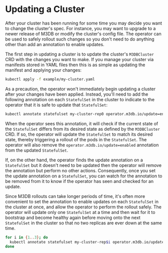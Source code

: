 # Updating a Cluster

After your cluster has been running for some time you may decide you want to change the cluster's
spec. For instance, you may want to upgrade to a newer release of M3DB or modify the cluster's
config file. The operator can be used to safely rollout such changes so you don't need to do
anything other than add an annotation to enable updates.

The first step in updating a cluster is to update the cluster's `M3DBCluster` CRD with the changes
you want to make. If you manage your cluster via manifests stored in YAML files then this is as
simple as updating the manifest and applying your changes:

```bash
kubectl apply -f example/my-cluster.yaml
```

As a precaution, the operator won't immediately begin updating a cluster after your changes have
been applied. Instead, you'll need to add the following annotation on each `StatefulSet` in the
cluster to indicate to the operator that it is safe to update that `StatefulSet`:

```bash
kubectl annotate statefulset my-cluster-rep0 operator.m3db.io/update=enabled
```

When the operator sees this annotation, it will check if the current state of the `StatefulSet`
differs from its desired state as defined by the `M3DBCluster` CRD. If so, the operator will
update the `StatefulSet` to match its desired state, thereby triggering a rollout of the pods in
the `StatefulSet`. The operator will also remove the `operator.m3db.io/update=enabled` annotation
from the updated `StatefulSet`.

If, on the other hand, the operator finds the update annotation on a `StatefulSet` but it doesn't
need to be updated then the operator will remove the annotation but perform no other actions.
Consequently, once you set the update annotation on a `StatefulSet`, you can watch for the
annotation to be removed from it to know if the operator has seen and checked for an update.

Since M3DB rollouts can take longer periods of time, it's often more convenient to set the
annotation to enable updates on each `StatefulSet` in the cluster at once, and allow the operator
to perform the rollout safely. The operator will update only one `StatefulSet` at a time and then
wait for it to bootstrap and become healthy again before moving onto the next `StatefulSet` in the
cluster so that no two replicas are ever down at the same time.

```bash
for i in {1..3}; do
  kubectl annotate statefulset my-cluster-rep$i operator.m3db.io/update=enabled
done
```
